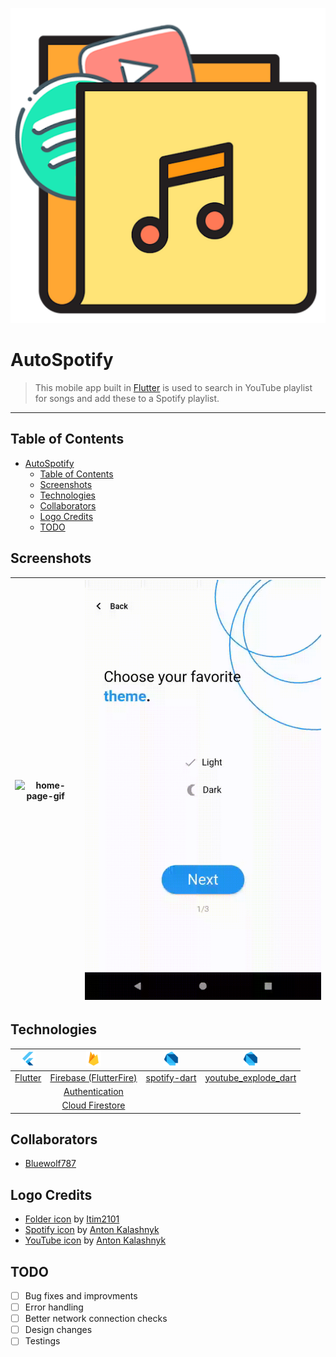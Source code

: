 ![logo](readme/logo/logo.png)

# AutoSpotify

> This mobile app built in [Flutter](https://flutter.dev/) is used to search in YouTube playlist for songs and add these to a Spotify playlist.

----

## Table of Contents
- [AutoSpotify](#autospotify)
  - [Table of Contents](#table-of-contents)
  - [Screenshots](#screenshots)
  - [Technologies](#technologies)
  - [Collaborators](#collaborators)
  - [Logo Credits](#logo-credits)
  - [TODO](#todo)

## Screenshots

![home-page-gif](readme/screenshots/home-page.gif) | ![themes-gif](readme/screenshots/themes.gif)
-------------------------------------------------- | --------------------------------------------


## Technologies

| [<img src="https://raw.githubusercontent.com/github/explore/cebd63002168a05a6a642f309227eefeccd92950/topics/flutter/flutter.png" alt="Flutter" width="24">](https://flutter.dev/) | [<img src="https://raw.githubusercontent.com/github/explore/80688e429a7d4ef2fca1e82350fe8e3517d3494d/topics/firebase/firebase.png" alt="Flutter" width="24">](https://firebase.google.com/) | [<img src="https://raw.githubusercontent.com/github/explore/80688e429a7d4ef2fca1e82350fe8e3517d3494d/topics/dart/dart.png" alt="Flutter" width="24">](https://pub.dev/packages/spotify) | [<img src="https://raw.githubusercontent.com/github/explore/80688e429a7d4ef2fca1e82350fe8e3517d3494d/topics/dart/dart.png" alt="Flutter" width="24">](https://pub.dev/packages/youtube_explode_dart)  |
| :---: | :---: | :---: | :---: |
| [Flutter](https://flutter.dev/) | [Firebase (FlutterFire)](https://firebase.flutter.dev/) | [spotify-dart](https://pub.dev/packages/spotify) | [youtube_explode_dart](https://pub.dev/packages/youtube_explode_dart) |
|  | [Authentication](https://pub.dev/packages/firebase_auth) |  |  |
|  | [Cloud Firestore](https://pub.dev/packages/cloud_firestore) |  |  |

## Collaborators
  * [Bluewolf787](https://github.com/Bluewolf787)
 
## Logo Credits
  * [Folder icon](https://iconscout.com/icon/musicfolder-1706780) by [Itim2101](https://iconscout.com/contributors/komkrit-noenpoempisut)
  * [Spotify icon](https://iconscout.com/icon/spotify-2690370) by [Anton Kalashnyk](https://iconscout.com/contributors/kolo-design)
  * [YouTube icon](https://iconscout.com/icon/youtube-2690358) by [Anton Kalashnyk](https://iconscout.com/contributors/kolo-design)

## TODO
  * [ ] Bug fixes and improvments
  * [ ] Error handling
  * [ ] Better network connection checks
  * [ ] Design changes
  * [ ] Testings
